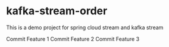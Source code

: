 # kafka-stream-order
This is a demo project for spring cloud stream and kafka stream 

Commit Feature 1
Commit Feature 2
Commit Feature 3